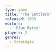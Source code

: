 ```yaml
---
type: game
title: 'The Settlers'
released: 1993
editors: 
  - 'Blue Bytes'
players: 2
genres:
  - Stratégie
---
```

